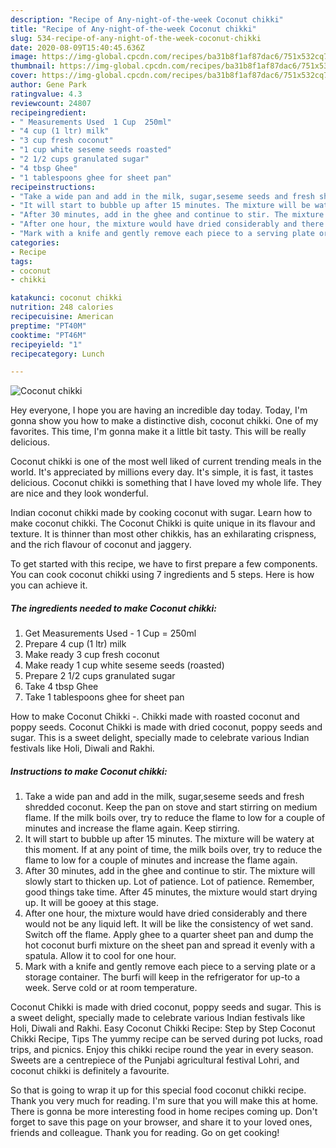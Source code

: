 ```yaml
---
description: "Recipe of Any-night-of-the-week Coconut chikki"
title: "Recipe of Any-night-of-the-week Coconut chikki"
slug: 534-recipe-of-any-night-of-the-week-coconut-chikki
date: 2020-08-09T15:40:45.636Z
image: https://img-global.cpcdn.com/recipes/ba31b8f1af87dac6/751x532cq70/coconut-chikki-recipe-main-photo.jpg
thumbnail: https://img-global.cpcdn.com/recipes/ba31b8f1af87dac6/751x532cq70/coconut-chikki-recipe-main-photo.jpg
cover: https://img-global.cpcdn.com/recipes/ba31b8f1af87dac6/751x532cq70/coconut-chikki-recipe-main-photo.jpg
author: Gene Park
ratingvalue: 4.3
reviewcount: 24807
recipeingredient:
- " Measurements Used  1 Cup  250ml"
- "4 cup (1 ltr) milk"
- "3 cup fresh coconut"
- "1 cup white seseme seeds roasted"
- "2 1/2 cups granulated sugar"
- "4 tbsp Ghee"
- "1 tablespoons ghee for sheet pan"
recipeinstructions:
- "Take a wide pan and add in the milk, sugar,seseme seeds and fresh shredded coconut. Keep the pan on stove and start stirring on medium flame. If the milk boils over, try to reduce the flame to low for a couple of minutes and increase the flame again. Keep stirring."
- "It will start to bubble up after 15 minutes. The mixture will be watery at this moment. If at any point of time, the milk boils over, try to reduce the flame to low for a couple of minutes and increase the flame again."
- "After 30 minutes, add in the ghee and continue to stir. The mixture will slowly start to thicken up. Lot of patience. Lot of patience. Remember, good things take time. After 45 minutes, the mixture would start drying up. It will be gooey at this stage."
- "After one hour, the mixture would have dried considerably and there would not be any liquid left. It will be like the consistency of wet sand. Switch off the flame. Apply ghee to a quarter sheet pan and dump the hot coconut burfi mixture on the sheet pan and spread it evenly with a spatula. Allow it to cool for one hour."
- "Mark with a knife and gently remove each piece to a serving plate or a storage container. The burfi will keep in the refrigerator for up-to a week. Serve cold or at room temperature."
categories:
- Recipe
tags:
- coconut
- chikki

katakunci: coconut chikki 
nutrition: 248 calories
recipecuisine: American
preptime: "PT40M"
cooktime: "PT46M"
recipeyield: "1"
recipecategory: Lunch

---
```



![Coconut chikki](https://img-global.cpcdn.com/recipes/ba31b8f1af87dac6/751x532cq70/coconut-chikki-recipe-main-photo.jpg)

Hey everyone, I hope you are having an incredible day today. Today, I'm gonna show you how to make a distinctive dish, coconut chikki. One of my favorites. This time, I'm gonna make it a little bit tasty. This will be really delicious.

Coconut chikki is one of the most well liked of current trending meals in the world. It's appreciated by millions every day. It's simple, it is fast, it tastes delicious. Coconut chikki is something that I have loved my whole life. They are nice and they look wonderful.

Indian coconut chikki made by cooking coconut with sugar. Learn how to make coconut chikki. The Coconut Chikki is quite unique in its flavour and texture. It is thinner than most other chikkis, has an exhilarating crispness, and the rich flavour of coconut and jaggery.


To get started with this recipe, we have to first prepare a few components. You can cook coconut chikki using 7 ingredients and 5 steps. Here is how you can achieve it.

<!--inarticleads1-->

##### The ingredients needed to make Coconut chikki:

1. Get  Measurements Used - 1 Cup = 250ml
1. Prepare 4 cup (1 ltr) milk
1. Make ready 3 cup fresh coconut
1. Make ready 1 cup white seseme seeds (roasted)
1. Prepare 2 1/2 cups granulated sugar
1. Take 4 tbsp Ghee
1. Take 1 tablespoons ghee for sheet pan


How to make Coconut Chikki -. Chikki made with roasted coconut and poppy seeds. Coconut Chikki is made with dried coconut, poppy seeds and sugar. This is a sweet delight, specially made to celebrate various Indian festivals like Holi, Diwali and Rakhi. 

<!--inarticleads2-->

##### Instructions to make Coconut chikki:

1. Take a wide pan and add in the milk, sugar,seseme seeds and fresh shredded coconut. Keep the pan on stove and start stirring on medium flame. If the milk boils over, try to reduce the flame to low for a couple of minutes and increase the flame again. Keep stirring.
1. It will start to bubble up after 15 minutes. The mixture will be watery at this moment. If at any point of time, the milk boils over, try to reduce the flame to low for a couple of minutes and increase the flame again.
1. After 30 minutes, add in the ghee and continue to stir. The mixture will slowly start to thicken up. Lot of patience. Lot of patience. Remember, good things take time. After 45 minutes, the mixture would start drying up. It will be gooey at this stage.
1. After one hour, the mixture would have dried considerably and there would not be any liquid left. It will be like the consistency of wet sand. Switch off the flame. Apply ghee to a quarter sheet pan and dump the hot coconut burfi mixture on the sheet pan and spread it evenly with a spatula. Allow it to cool for one hour.
1. Mark with a knife and gently remove each piece to a serving plate or a storage container. The burfi will keep in the refrigerator for up-to a week. Serve cold or at room temperature.


Coconut Chikki is made with dried coconut, poppy seeds and sugar. This is a sweet delight, specially made to celebrate various Indian festivals like Holi, Diwali and Rakhi. Easy Coconut Chikki Recipe: Step by Step Coconut Chikki Recipe, Tips The yummy recipe can be served during pot lucks, road trips, and picnics. Enjoy this chikki recipe round the year in every season. Sweets are a centrepiece of the Punjabi agricultural festival Lohri, and coconut chikki is definitely a favourite. 

So that is going to wrap it up for this special food coconut chikki recipe. Thank you very much for reading. I'm sure that you will make this at home. There is gonna be more interesting food in home recipes coming up. Don't forget to save this page on your browser, and share it to your loved ones, friends and colleague. Thank you for reading. Go on get cooking!
